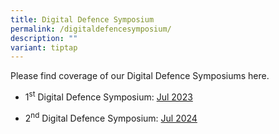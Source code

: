 ```yaml
---
title: Digital Defence Symposium
permalink: /digitaldefencesymposium/
description: ""
variant: tiptap
---
```

<p>Please find coverage of our Digital Defence Symposiums here.</p>
<ul data-tight="true" class="tight">
<li>
<p>1<sup>st</sup> Digital Defence Symposium: <a href="/1stsymposium/" rel="noopener noreferrer nofollow" target="_blank">Jul 2023</a>
</p>
</li>
<li>
<p>2<sup>nd</sup> Digital Defence Symposium: <a href="/2nd-digital-defence-symposium/" rel="noopener nofollow" target="_blank">Jul 2024</a>
</p>
</li>
</ul>
<p></p>